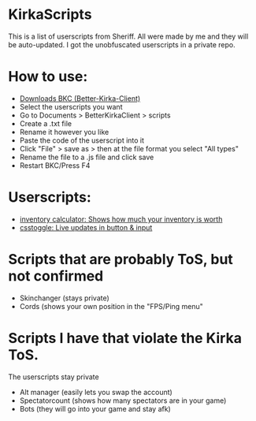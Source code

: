 # KirkaScripts

This is a list of userscripts from Sheriff. All were made by me and they will be auto-updated. I got the unobfuscated userscripts in a private repo.

# How to use:
-  [Downloads BKC (Better-Kirka-Client)](https://github.com/42infi/better-kirka-client/releases)
- Select the userscripts you want
- Go to Documents > BetterKirkaClient > scripts
- Create a .txt file
- Rename it however you like
- Paste the code of the userscript into it
- Click "File" > save as > then at the file format you select "All types"
- Rename the file to a .js file and click save
- Restart BKC/Press F4

# Userscripts:
- [inventory calculator: Shows how much your inventory is worth](https://raw.githubusercontent.com/SheriffCarry/KirkaScripts/main/Userscript/inventory_calculator.js)
- [csstoggle: Live updates in button & input](https://raw.githubusercontent.com/SheriffCarry/KirkaScripts/main/Userscript/csstoggle.js)

# Scripts that are probably ToS, but not confirmed
- Skinchanger (stays private)
- Cords (shows your own position in the "FPS/Ping menu"

# Scripts I have that violate the Kirka ToS.
The userscripts stay private
- Alt manager (easily lets you swap the account)
- Spectatorcount (shows how many spectators are in your game)
- Bots (they will go into your game and stay afk)

